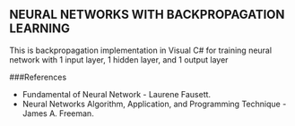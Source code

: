 ## NEURAL NETWORKS WITH BACKPROPAGATION LEARNING

This is backpropagation implementation in Visual C# for training neural network with 1 input layer, 1 hidden layer, and 1 output layer

###References

* Fundamental of Neural Network - Laurene Fausett.
* Neural Networks Algorithm, Application, and Programming Technique  - James A. Freeman.
